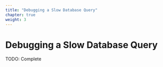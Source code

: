 ```yaml
---
title: "Debugging a Slow Database Query"
chapter: true
weight: 3
---
```


# Debugging a Slow Database Query

TODO: Complete